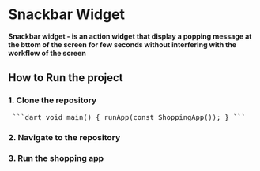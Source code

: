 # Snackbar Widget
**Snackbar widget - is an action widget that display a popping message at the bttom of the screen for few seconds without interfering with the workflow of the screen**

## How to Run the project
### 1. Clone the repository
<pre> ```dart void main() { runApp(const ShoppingApp()); } ``` </pre>
### 2. Navigate to the repository
### 3. Run the shopping app
